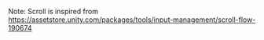 Note: Scroll is inspired from https://assetstore.unity.com/packages/tools/input-management/scroll-flow-190674
